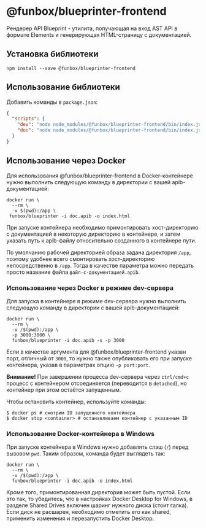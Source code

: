 # @funbox/blueprinter-frontend

Рендерер API Blueprint - утилита, получающая на вход AST API в формате Elements и генерирующая HTML-страницу с документацией.

## Установка библиотеки

```
npm install --save @funbox/blueprinter-frontend
```

## Использование библиотеки

Добавить команды в `package.json`:

```json
{
  "scripts": {
    "dev": "node node_modules/@funbox/blueprinter-frontend/bin/index.js -i doc.apib -s -p 3000",
    "doc": "node node_modules/@funbox/blueprinter-frontend/bin/index.js -i doc.apib -o index.html"
  }
}
```

## Использование через Docker

Для использования @funbox/blueprinter-frontend в Docker-контейнере нужно выполнить следующую команду в директории с вашей apib-документацией:

```
docker run \
  --rm \
  -v $(pwd):/app \
 funbox/blueprinter -i doc.apib -o index.html
```

При запуске контейнера необходимо примонтировать хост-директорию с документацией в некоторую директорию в контейнере,
и затем указать путь к apib-файлу относительно созданного в контейнере пути.

По умолчанию рабочей директорией образа задана директория `/app`, поэтому удобнее всего смонтировать хост-директорию непосредственно
в `/app`. Тогда в качестве параметра можно передать просто название файла `файл-с-документацией.apib`.

### Использование через Docker в режиме dev-сервера

Для запуска в контейнере в режиме dev-сервера нужно выполнить следующую команду в директории с вашей apib-документацией:

```
docker run \
  --rm \
  -v /$(pwd):/app \
  -p 3000:3000 \
  funbox/blueprinter -i doc.apib -s -p 3000
```

Если в качестве аргумента для @funbox/blueprinter-frontend указан порт, отличный от `3000`, то нужно также опубликовать его при запуске контейнера,
указав в параметрах опцию `-p port:port`.

**Внимание!** При завершении процесса dev-сервера через `ctrl/cmd+c` процесс с контейнером отсоединяется (переводится в `detached`),
но контейнер при этом остаётся запущенным.

Чтобы остановить контейнер, используйте команды:
```
$ docker ps # смотрим ID запущенного контейнера
$ docker stop <container> # останавливаем контейнер с указанным ID
```

### Использование Docker-контейнера в Windows

При запуске контейнера в Windows нужно добавлять слэш (`/`) перед вызовом `pwd`. Таким образом, команда будет выглядеть так:

```
docker run \
  --rm \
  -v /$(pwd):/app \
  funbox/blueprinter -i doc.apib -o index.html
```

Кроме того, примонтированная директория может быть пустой. Если это так, то убедитесь, что в настройках Docker Desktop for Windows,
в разделе Shared Drives включен шаринг нужного диска (стоит галка).
Если диск не расшарен, необходимо отметить его как shared, применить изменения и перезапустить Docker Desktop.
